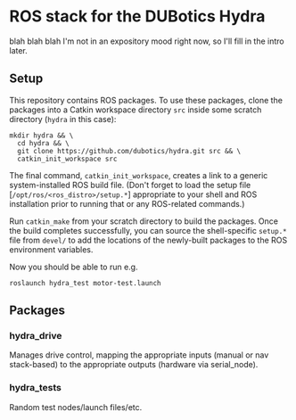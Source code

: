 # ROS stack for the DUBotics Hydra

blah blah blah I'm not in an expository mood right now, so I'll fill in the
intro later.

## Setup

This repository contains ROS packages.  To use these packages, clone the
packages into a Catkin workspace directory `src` inside some scratch directory
(`hydra` in this case):

````shell
mkdir hydra && \
  cd hydra && \
  git clone https://github.com/dubotics/hydra.git src && \
  catkin_init_workspace src
````

The final command, `catkin_init_workspace`, creates a link to a generic
system-installed ROS build file.  (Don't forget to load the setup file
[`/opt/ros/<ros_distro>/setup.*`] appropriate to your shell and ROS
installation prior to running that or any ROS-related commands.)

Run `catkin_make` from your scratch directory to build the packages.  Once the
build completes successfully, you can source the shell-specific `setup.*` file
from `devel/` to add the locations of the newly-built packages to the ROS
environment variables.

Now you should be able to run e.g.

````shell
roslaunch hydra_test motor-test.launch
````

## Packages

### hydra_drive 

Manages drive control, mapping the appropriate inputs (manual or nav
stack-based) to the appropriate outputs (hardware via serial_node).

### hydra_tests

Random test nodes/launch files/etc.
